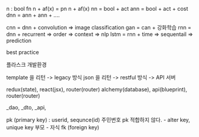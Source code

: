 n : bool fn 
n + af(x) = pn
n + af(x) 
nn = bool + act
ann = bool + act + cost
dnn = ann + ann + ....

cnn = dnn + convolution => image classification
gan = can + 강화학습
rnn = dnn + recurrent => order => context => nlp
lstm = rnn + time => sequentail => prediction

best practice 

플라스크 개발환경

template 을 리턴 -> legacy 방식
json 을 리턴 -> restful 방식 -> API 서버

redux(state), react(jsx), router(router)
alchemy(database), api(blueprint), router(router)

_dao, _dto, _api,

pk (primary key) : userid, sequnce(id)
주민번호 pk 적합하지 않다. - alter key, unique key
부모 - 자식 
fk (foreign key)

